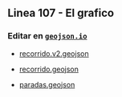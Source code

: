 ## Linea 107 - El grafico

### Editar en [`geojson.io`](https://geojson.io/#map=11/-26.8139/-65.2008)

- [recorrido.v2.geojson](https://geojson.io/#data=data:text/x-url,https%3A%2F%2Fraw.githubusercontent.com%2FFrancoJavierGadea%2FTucuman-colectivos%2Frefs%2Fheads%2Fmain%2Fpublic%2Fdata%2Finterurbano%2F107%2Fel-grafico%2Frecorrido.v2.geojson)

- [recorrido.geojson](https://geojson.io/#data=data:text/x-url,https%3A%2F%2Fraw.githubusercontent.com%2FFrancoJavierGadea%2FTucuman-colectivos%2Frefs%2Fheads%2Fmain%2Fpublic%2Fdata%2Finterurbano%2F107%2Fel-grafico%2Frecorrido.geojson)

- [paradas.geojson](https://geojson.io/#data=data:text/x-url,https%3A%2F%2Fraw.githubusercontent.com%2FFrancoJavierGadea%2FTucuman-colectivos%2Frefs%2Fheads%2Fmain%2Fpublic%2Fdata%2Finterurbano%2F107%2Fel-grafico%2Fparadas.geojson)